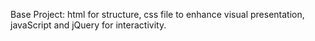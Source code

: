 Base Project:
html for structure, css file to enhance visual presentation, javaScript and jQuery for interactivity. 
